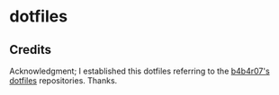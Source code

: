 # dotfiles


## Credits

Acknowledgment; I established this dotfiles referring to the [b4b4r07's dotfiles](https://github.com/b4b4r07/dotfiles) repositories. Thanks.